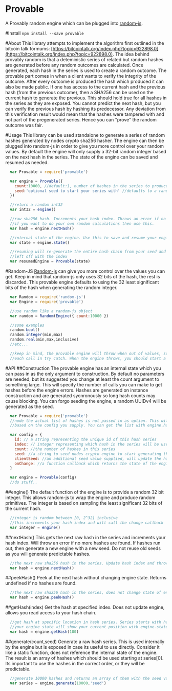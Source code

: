 # Provable
A Provably random engine which can be plugged into [random-js](https://www.npmjs.com/package/random-js). 

#Install
`npm install --save provable`

#About
This library attempts to implement the algorithm first outlined in the bitcoin talk formums:
[https://bitcointalk.org/index.php?topic=922898.0](https://bitcointalk.org/index.php?topic=922898.0).
The idea behind provably random is that a deteministic series of related but random hashes are generated before
any random outcomes are calculated. Once generated, each hash in the series is used to create a random outcome.
The provable part comes in when a client wants to verify the integrity of the outcome. After every outcome
is produced the hash which produced it can also be made public. If one has access to the current hash and
the previous hash (from the previous outcome), then a SHA256 can be used on the current hash to generate the previous.
This should hold true for all hashes in the series as they are exposed. You cannot predict the next hash, but you
can verify the previous hash by hashing its predecessor. Any deviation from this verification result would mean that the hashes
were tampered with  and not part of the pregenerated series. Hence you can "prove" the random outcome was fair.

#Usage
This library can be used standalone to generate a series of random hashes generated by nodes crypto sha256 hasher. The engine can then
be plugged into random-js in order to give you more control over your random values. By default
the engine will only supply a 32-bit random integer based on the next hash in the series. The 
state of the engine can be saved and resumed as needed.

```js
  var Provable = require('provable')

  var engine = Provable({
    count:10000, //default:1, number of hashes in the series to produce, takes longer depending on how big the number is
    seed:'optional seed to start your series with' //defaults to a random uuid4
  })

  //return a random int32
  var int32 = engine()

  //raw sha256 hash. Increments your hash index. Throws an error if no hashes left.
  //if you want to do your own random calculations then use this. 
  var hash = engine.nextHash()

  //internal state of the engine. Use this to save and resume your engine.
  var state = engine.state()

  //resuming will re-generate the entire hash chain from your seed and pick up where you
  //left off with the index
  var resumedEngine = Provable(state)

```

#Random-JS
[Random-js](https://www.npmjs.com/package/random-js) can give you more control over the values you can get. Keep in mind that random-js
only uses 32 bits of the hash, the rest is discarded. This provable engine defaults to using the 32 least
significant bits of the hash when generating the random integer.

```js
  var Random = require('random-js')
  var Engine = require('provable')

  //use random like a random-js object
  var random = Random(Engine({ count:10000 })

  //some examples
  random.bool()
  random.integer(min,max)
  random.real(min,max,inclusive)
  //etc...

  //keep in mind, the provable engine will throw when out of values, so you should wrap 
  //each call in try catch. When the engine throws, you should start a new serie When the engine throws, you should start a new series. 


```

#API
##Construction
The provable engine has an internal state which you can pass in as the only argument to construction. By default
no parameters are needed, but its suggested you change at least the count argument to something large. This
will specify the number of calls you can make to get hashes before the engine errors.
Hashes are generated on instance construction and are generated sycnronously so long hash counts
may cause blocking. You can forgo seeding the engine, a random UUIDv4 will be generated as the seed.

```js
  var Provable = require('provable')
  //node the actual list of hashes is not passed in as option. This will be generated on engine construction
  //based on the config you supply. You can get the list with engine.hashes()

  var config = {
    id: // a string representing the unique id of this hash series
    index: // integer representing which hash in the series will be used next
    count: //the number of hashes in this series
    seed: //a string to seed nodes crypto engine to start generating the first hash (last hash of series). Withold to seed with random hash.
    clientSeed: //an additional seed value supplied, will update the hash before being returned from nextHash()
    onChange: //a function callback which returns the state of the engine after every change. Optionally poll state instead with engine.state()
  }

  var engine = Provable(config)
  //do stuff..
```

##engine() 
The default function of the engine is to provide a random 32 bit integer. This allows random-js to wrap the engine
and produce random primitives. The integer is based on sampling the least significant 32 bits of the current hash.

```js
  //integer is random between [0, 2^32] inclusive
  //this increments your hash index and will call the change callback
  var integer = engine()
```

##nextHash()
This gets the next raw hash in the series and increments your hash index. Will throw an error if no more hashes are found.
If hashes run out, then generate a new engine with a new seed. Do not reuse old seeds as you will generate predictable
hashes.

```js
  //the next raw sha256 hash in the series. Update hash index and throws if no more hashes found.
  var hash = engine.nextHash()
```

##peekHash()
Peek at the next hash without changing engine state. Returns undefined if no hashes are found.
```js
  //the next raw sha256 hash in the series, does not change state of engine. 
  var hash = engine.peekHash()
```

##getHash(index)
Get the hash at specified index. Does not update engine, allows you read access to your hash chain.
```js
  //get hash at specific location in hash series. Series starts with hash 0 and ends with hash count-1.
  //your engine state will show your current position with engine.state().index
  var hash = engine.getHash(100)
```

##generate(count,seed)
Generate a raw hash series. This is used internally by the engine but is exposed in case its useful
to use directly. Consider it like a static function, does not reference the internal state of the 
engine. The result is an array of hashes which should be used starting at series[0]. Its important
to use the hashes in the correct order, or they will be predictable.
```js
  //generate 10000 hashes and returns an array of them with the seed value of "seed"
  var series = engine.generate(10000,'seed')
```






